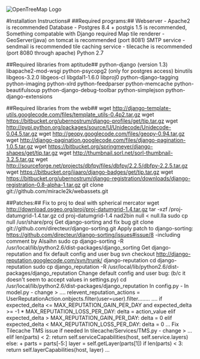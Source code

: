 ![OpenTreeMap Logo](/master/static/images/Philadelphia/es/2011_opentreemap_trans.png)

#Installation Instructions#
##Required programs:##
    Webserver - Apache2 is recommended
    Database - Postgres 8.4 + postgis 1.5 is recommended, Something compatable with Django required
    Map tile renderer - GeoServer(java) on tomcat is recommended (port 8081)
    SMTP service - sendmail is recommended
    tile caching service - tilecache is recommended (port 8080 through apache)
    Python 2.7

##Required libraries from aptitude##
    python-django (version 1.3)
    libapache2-mod-wsgi
    python-psycopg2 (only for postgres access)
    binutils
    libgeos-3.2.0
    libgeos-cl
    libgdal1-1.6.0
    libproj0
    python-django-tagging
    python-imaging
    python-xlrd
    python-feedparser
    python-memcache
    python-beautifulsoup
    python-django-debug-toolbar
    python-simplejson
    python-django-extensions

##Required libraries from the web##
    wget http://django-template-utils.googlecode.com/files/template_utils-0.4p2.tar.gz
                wget https://bitbucket.org/ubernostrum/django-profiles/get/tip.tar.gz
                wget http://pypi.python.org/packages/source/U/Unidecode/Unidecode-0.04.5.tar.gz
                wget http://geopy.googlecode.com/files/geopy-0.94.tar.gz
                wget http://django-pagination.googlecode.com/files/django-pagination-1.0.5.tar.gz
                wget https://bitbucket.org/springmeyer/django-shapes/get/tip.tar.gz
                wget http://thumbnail.sorl.net/sorl-thumbnail-3.2.5.tar.gz
                wget http://sourceforge.net/projects/dbfpy/files/dbfpy/2.2.5/dbfpy-2.2.5.tar.gz
                wget https://bitbucket.org/jiaaro/django-badges/get/tip.tar.gz
                wget https://bitbucket.org/ubernostrum/django-registration/downloads/django-registration-0.8-alpha-1.tar.gz
    git clone git://github.com/miracle2k/webassets.git

##Patches:##
    Fix to proj to deal with spherical mercator
        wget http://download.osgeo.org/proj/proj-datumgrid-1.4.tar.gz
        tar -xzf /proj-datumgrid-1.4.tar.gz
        cd proj-datumgrid-1.4
        nad2bin null < null.lla
                                sudo cp null /usr/share/proj
    Get django-sorting and fix bug
        git clone git://github.com/directeur/django-sorting.git
				Apply patch to django-sorting:
            https://github.com/directeur/django-sorting/issues#issue/8
						-including comment by Alsaihn
				sudo cp django-sorting -R /usr/local/lib/python2.6/dist-packages/django_sorting
    Get django-reputation and fix default config and user bug
        svn checkout http://django-reputation.googlecode.com/svn/trunk/ django-reputation
				cd django-reputation
				sudo cp django_reputation -R /usr/local/lib/python2.6/dist-packages/django_reputation
				Change default config and user bug: (b/c it doesn't seem to accept values in settings.py)
						cd /usr/local/lib/python2.6/dist-packages/django_reputation
						In config.py - <change values as needed>
            In model.py - change >
                ....
                relevent_reputation_actions = UserReputationAction.onbjects.filter(user=user).filter........
                ....
                if expected_delta <= MAX_REPUTATION_GAIN_PER_DAY and expected_delta >= -1 * MAX_REPUTATION_LOSS_PER_DAY:
                    delta = action_value
                elif expected_delta > MAX_REPUTATION_GAIN_PER_DAY:
                    delta = 0
                elif expected_delta < MAX_REPUTATION_LOSS_PER_DAY:
                    delta = 0
                ...
    Fix Tilecache TMS issue if needed
				In tilecache/Services/TMS.py - change >
						...
						elif len(parts) < 2:
								return self.serviceCapabilities(host, self.service.layers)
						else:
					+ parts = parts[-5:]
								layer = self.getLayer(parts[1])
								if len(parts) < 3:
								return self.layerCapabilities(host, layer)
						...